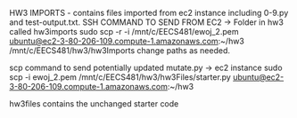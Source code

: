 HW3 IMPORTS - contains files imported from ec2 instance including 0-9.py and test-output.txt.
SSH COMMAND TO SEND FROM EC2 -> Folder in hw3 called hw3imports
sudo scp -r -i /mnt/c/EECS481/ewoj_2.pem ubuntu@ec2-3-80-206-109.compute-1.amazonaws.com:~/hw3 /mnt/c/EECS481/hw3/hw3Imports
change paths as needed.

scp command to send potentially updated mutate.py -> ec2 instance
sudo scp -i ewoj_2.pem /mnt/c/EECS481/hw3/hw3Files/starter.py ubuntu@ec2-3-80-206-109.compute-1.amazonaws.com:~/hw3

hw3files contains the unchanged starter code
